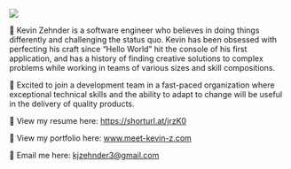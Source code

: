![](https://komarev.com/ghpvc/?username=k-zehnder)

🚩 Kevin Zehnder is a software engineer who believes in doing things differently and challenging the status quo. Kevin has been obsessed with perfecting his craft since “Hello World” hit the console of his first application, and has a history of finding creative solutions to complex problems while working in teams of various sizes and skill compositions.

💼 Excited to join a development team in a fast-paced organization where exceptional technical skills and the ability to adapt to change will be useful in the delivery of quality products.

📶 View my resume here: https://shorturl.at/jrzK0

👀 View my portfolio here: www.meet-kevin-z.com

📝 Email me here: kjzehnder3@gmail.com


